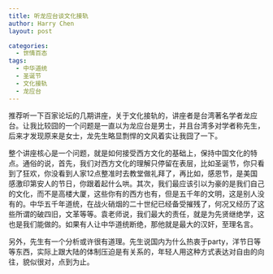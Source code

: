```yaml
---
title: 听龙应台谈文化接轨
author: Harry Chen
layout: post

categories:
  - 世情百态
tags:
  - 中华道统
  - 圣诞节
  - 文化接轨
  - 龙应台
---
```


  推荐听一下百家论坛的几期讲座，关于文化接轨的，讲座者是台湾著名学者龙应台。让我比较囧的一个问题是一直以为龙应台是男士，并且台湾多对学者称先生，后来才发现原来是女士，龙先生略显剽悍的文风着实让我囧了一下。

  整个讲座核心是一个问题，就是如何接受西方文化的基础上，保持中国文化的特点。通俗的说，首先，我们对西方文化的理解只停留在表层，比如圣诞节，你只看到了狂欢，你没看到人家12点整准时去教堂做礼拜了，再比如，感恩节，是美国感激印第安人的节日，你跟着起什么哄。其次，我们最应该引以为豪的是我们自己的文化，而不是高楼大厦，这些你有的西方也有，但是五千年的文明，这是别人没有的。中华五千年道统，在战火硝烟的二十世纪已经备受摧残了，何况又经历了这些所谓的破四旧，文革等等。袁老师说，我们最大的责任，就是为先贤继绝学，这也是我们能做的。如果有人让中华道统断绝，那他就是最大的汉奸，至理名言。

  另外，先生有一个分析或许很有道理。先生说国内为什么热衷于party，洋节日等等东西，实际上跟大陆的体制压迫是有关系的，年轻人用这种方式表达对自由的向往，貌似很对，点到为止。
